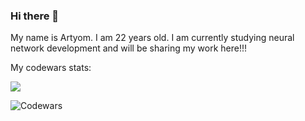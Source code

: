 ### Hi there 👋
My name is Artyom. I am 22 years old. I am currently studying neural network development and will be sharing my work here!!!

My codewars stats:

<img src="https://www.codewars.com/users/BigRussianBe_r/badges/large">

![Codewars](https://github.r2v.ch/codewars?user=BigRussianBe_r&top_languages=true&stroke=%23BB432C&theme=purple_dark)



<!--
**ArtyomIT/ArtyomIT** is a ✨ _special_ ✨ repository because its `README.md` (this file) appears on your GitHub profile.

Here are some ideas to get you started:

- 🔭 I’m currently working on ...
- 🌱 I’m currently learning ...
- 👯 I’m looking to collaborate on ...
- 🤔 I’m looking for help with ...
- 💬 Ask me about ...
- 📫 How to reach me: ...
- 😄 Pronouns: ...
- ⚡ Fun fact: ...
-->
